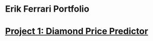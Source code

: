 # Erik Ferrari Portfolio

# [Project 1: Diamond Price Predictor](https://github.com/eferrari421/Diamond-Price-Prediction)
